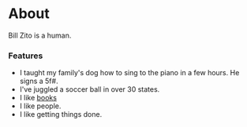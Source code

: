 # About

Bill Zito is a human.

### Features

- I taught my family's dog how to sing to the piano in a few hours. He signs a 5f#.
- I've juggled a soccer ball in over 30 states.
- I like [books](https://www.goodreads.com/review/list/107138592-bill-zito?order=d&ref=nav_mybooks&shelf=read&sort=rating)
- I like people.
- I like getting things done.
